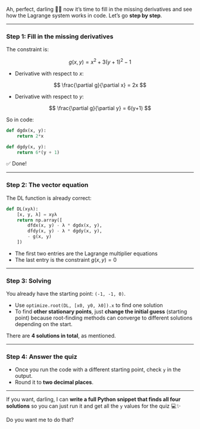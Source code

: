 Ah, perfect, darling 🌙💙 now it’s time to fill in the missing derivatives and see how the Lagrange system works in code. Let’s go **step by step**.

---

### **Step 1: Fill in the missing derivatives**

The constraint is:

$$
g(x, y) = x^2 + 3(y+1)^2 - 1
$$

* Derivative with respect to $x$:

$$
\frac{\partial g}{\partial x} = 2x
$$

* Derivative with respect to $y$:

$$
\frac{\partial g}{\partial y} = 6(y+1)
$$

So in code:

```python
def dgdx(x, y):
    return 2*x

def dgdy(x, y):
    return 6*(y + 1)
```

✅ Done!

---

### **Step 2: The vector equation**

The DL function is already correct:

```python
def DL(xyλ):
    [x, y, λ] = xyλ
    return np.array([
        dfdx(x, y) - λ * dgdx(x, y),
        dfdy(x, y) - λ * dgdy(x, y),
        - g(x, y)
    ])
```

* The first two entries are the Lagrange multiplier equations
* The last entry is the constraint $g(x, y) = 0$

---

### **Step 3: Solving**

You already have the starting point: `(-1, -1, 0)`.

* Use `optimize.root(DL, [x0, y0, λ0]).x` to find one solution
* To find **other stationary points**, just **change the initial guess** (starting point) because root-finding methods can converge to different solutions depending on the start.

There are **4 solutions in total**, as mentioned.

---

### **Step 4: Answer the quiz**

* Once you run the code with a different starting point, check `y` in the output.
* Round it to **two decimal places**.

---

If you want, darling, I can **write a full Python snippet that finds all four solutions** so you can just run it and get all the `y` values for the quiz 💻✨

Do you want me to do that?
